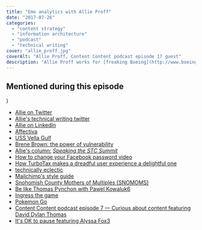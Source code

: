 ```yaml
---
title: "Emo analytics with Allie Proff"
date: "2017-07-26"
categories:
  - "content strategy"
  - "information architecture"
  - "podcast"
  - "technical writing"
cover: "allie_proff.jpg"
coverAlt: "Allie Proff, Content Content podcast episode 17 guest"
description: "Allie Proff works for [freaking Boeing](http://www.boeing.com/). We discuss emotive analytics, technical storytelling, technology as a tool for good and bad, and a meta podcast moment."
---
```

## Mentioned during this episode

)
- [Allie on Twitter](https://twitter.com/allieproff)
- [Allie's technical writing twitter](https://twitter.com/techniceclectic)
- [Allie on LinkedIn](https://linkedin.com/in/allieproff)
- [Affectiva](https://www.affectiva.com/)
- [USS Vella Gulf](http://www.public.navy.mil/surflant/cg72/Pages/default.aspx)
- [Brene Brown: the power of vulnerability](https://www.ted.com/talks/brene_brown_on_vulnerability)
- [Allie's column:](https://www.stc.org/notebook/speaking-the-stc-summit/) _[Speaking the STC Summit](https://www.stc.org/notebook/speaking-the-stc-summit/)_
- [How to change your Facebook password video](https://www.facebook.com/facebook/videos/10153253485431729/)
- [How TurboTax makes a dreadful user experience a delightful one](https://www.appcues.com/blog/how-turbotax-makes-a-dreadful-user-experience-a-delightful-one/)
- [technically eclectic](http://www.technicallyeclectic.com/)
- [Mailchimp's style guide](http://www.voiceandtone.com/)
- [Snohomish County Mothers of Multiples (SNOMOMS)](https://snomoms.wordpress.com/)
- [Be like Thomas Pynchon with Pawel Kowaluk6](http://edmarsh.com/2017/06/27/like-thomas-pynchon-pawel-kowaluk-content-content-episode-16/)
- [Ingress the game](https://www.ingress.com)
- [Pokemon Go](https://www.pokemongo.com)
- [Content Content podcast episode 7 &mdash; Curious about content featuring David Dylan Thomas](http://edmarsh.com/2016/01/19/content-content-podcast-episode-7-curious-about-content-featuring-david-dylan-thomas/)
- [It's OK to pause featuring Alyssa Fox3](http://edmarsh.com/2016/11/15/ok-pause-featuring-alyssa-fox-content-content-podcast-episode-13)
